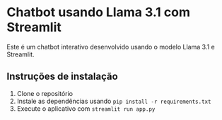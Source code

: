 # Chatbot usando Llama 3.1 com Streamlit

Este é um chatbot interativo desenvolvido usando o modelo Llama 3.1 e Streamlit.

## Instruções de instalação

1. Clone o repositório
2. Instale as dependências usando `pip install -r requirements.txt`
3. Execute o aplicativo com `streamlit run app.py`